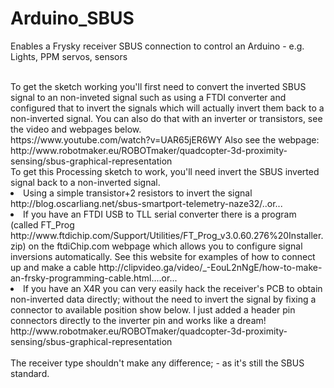 # Arduino_SBUS
Enables a Frysky receiver SBUS connection to control an Arduino - e.g. Lights, PPM servos, sensors

<br>
To get the sketch working you'll first need to convert the inverted SBUS signal to an non-inveted signal such as using a FTDI converter and configured that to invert the signals which will actually invert them back to a non-inverted signal. You can also do that with an inverter or transistors, see the video and webpages below. 
<Br>
https://www.youtube.com/watch?v=UAR65jER6WY
 Also see the webpage: 
  http://www.robotmaker.eu/ROBOTmaker/quadcopter-3d-proximity-sensing/sbus-graphical-representation
  

<br>
To get this Processing sketch to work, you'll need invert the SBUS inverted signal back to a non-inverted signal. 
<li>
Using a simple transistor+2 resistors to invert the signal http://blog.oscarliang.net/sbus-smartport-telemetry-naze32/..or...
 <li>
If you have an FTDI USB to TLL serial converter there is a program  (called FT_Prog http://www.ftdichip.com/Support/Utilities/FT_Prog_v3.0.60.276%20Installer.zip) on the ftdiChip.com webpage which allows you to configure signal inversions automatically. See this website for examples of how to connect up and make a cable http://clipvideo.ga/video/_-EouL2nNgE/how-to-make-an-frsky-programming-cable.html....or...
<li>
If you have an X4R you can very easily hack the receiver's PCB to obtain non-inverted data directly; without the need to invert the signal by fixing a connector to available position show below. I just added a header pin connectors directly to the inverter pin and works like a dream! 
 http://www.robotmaker.eu/ROBOTmaker/quadcopter-3d-proximity-sensing/sbus-graphical-representation
</li>
<br>
The receiver type shouldn't make any difference; -  as it's still the SBUS standard.   
